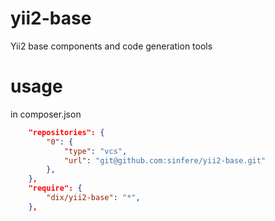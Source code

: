 # yii2-base
Yii2 base components and code generation tools

# usage
in composer.json
```json
    "repositories": {
        "0": {
            "type": "vcs",
            "url": "git@github.com:sinfere/yii2-base.git"
        },
    },
    "require": {
        "dix/yii2-base": "*",
    },

```
